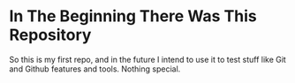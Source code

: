 # In The Beginning There Was This Repository

So this is my first repo, and in the future I intend to use it to test stuff
like Git and Github features and tools. Nothing special.